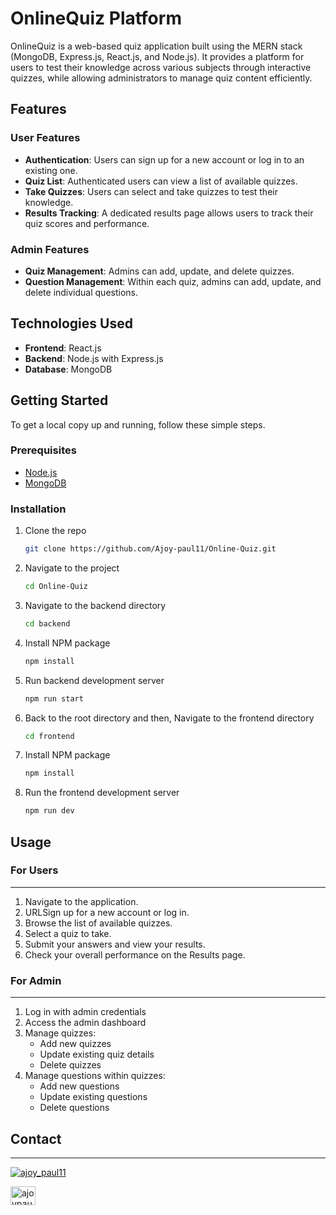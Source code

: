 # OnlineQuiz Platform

OnlineQuiz is a web-based quiz application built using the MERN stack (MongoDB, Express.js, React.js, and Node.js). It provides a platform for users to test their knowledge across various subjects through interactive quizzes, while allowing administrators to manage quiz content efficiently.

## Features

### User Features

- **Authentication**: Users can sign up for a new account or log in to an existing one.
- **Quiz List**: Authenticated users can view a list of available quizzes.
- **Take Quizzes**: Users can select and take quizzes to test their knowledge.
- **Results Tracking**: A dedicated results page allows users to track their quiz scores and performance.

### Admin Features

- **Quiz Management**: Admins can add, update, and delete quizzes.
- **Question Management**: Within each quiz, admins can add, update, and delete individual questions.

## Technologies Used

- **Frontend**: React.js
- **Backend**: Node.js with Express.js
- **Database**: MongoDB

## Getting Started

To get a local copy up and running, follow these simple steps.

### Prerequisites

- [Node.js](https://nodejs.org/)
- [MongoDB](https://www.mongodb.com/)

### Installation

1. Clone the repo
   ```sh
   git clone https://github.com/Ajoy-paul11/Online-Quiz.git
   ```
2. Navigate to the project
   ```sh
   cd Online-Quiz
   ```
3. Navigate to the backend directory
   ```sh
   cd backend
   ```
4. Install NPM package
   ```sh
   npm install
   ```
5. Run backend development server
   ```sh
   npm run start
   ```
6. Back to the root directory and then, Navigate to the frontend directory
   ```sh
   cd frontend
   ```
7. Install NPM package
   ```sh
   npm install
   ```
8. Run the frontend development server
   ```sh
   npm run dev
   ```

## Usage

### For Users

---

1. Navigate to the application.
2. URLSign up for a new account or log in.
3. Browse the list of available quizzes.
4. Select a quiz to take.
5. Submit your answers and view your results.
6. Check your overall performance on the Results page.

### For Admin

---

1. Log in with admin credentials
2. Access the admin dashboard
3. Manage quizzes:
   - Add new quizzes
   - Update existing quiz details
   - Delete quizzes
4. Manage questions within quizzes:
   - Add new questions
   - Update existing questions
   - Delete questions

## Contact

---

<p align="left"> <a href="https://twitter.com/ajoy_paul11" target="blank"><img src="https://img.shields.io/twitter/follow/ajoy_paul11?logo=twitter&style=for-the-badge" alt="ajoy_paul11" /></a> </p>

<a href="https://linkedin.com/in/ajoypaul" target="blank"><img align="center" src="https://raw.githubusercontent.com/rahuldkjain/github-profile-readme-generator/master/src/images/icons/Social/linked-in-alt.svg" alt="ajoypaul" height="30" width="40" /></a>
